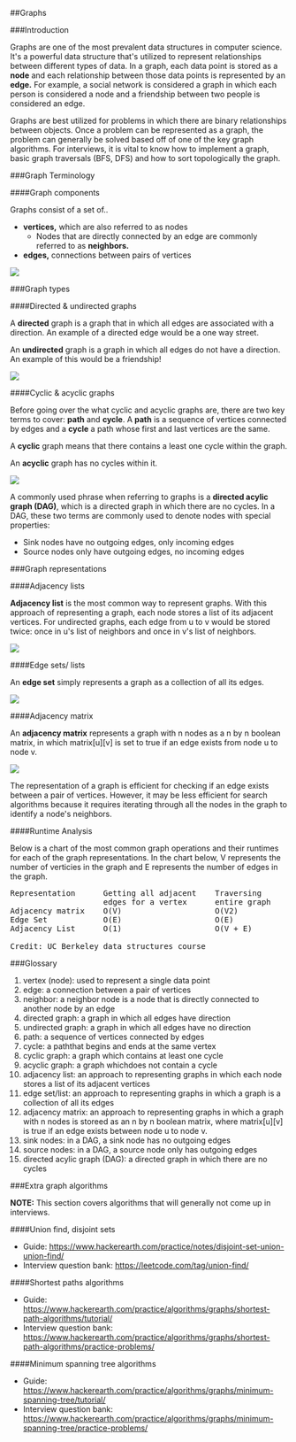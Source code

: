 ##Graphs

###Introduction

Graphs are one of the most prevalent data structures in computer science. It's a powerful data structure that's utilized
to represent relationships between different types of data. In a graph, each data point is stored as a **node** and each
relationship between those data points is represented by an **edge.** For example, a social network is considered a graph
in which each person is considered a node and a friendship between two people is considered an edge.

Graphs are best utilized for problems in which there are binary relationships between objects. Once a problem can be
represented as a graph, the problem can generally be solved based off of one of the key graph algorithms. For interviews,
it is vital to know how to implement a graph, basic graph traversals (BFS, DFS) and how to sort topologically the graph.

###Graph Terminology

####Graph components

Graphs consist of a set of..
* **vertices,** which are also referred to as nodes
  * Nodes that are directly connected by an edge are commonly referred to as **neighbors.**
* **edges,** connections between pairs of vertices

![](https://i.imgur.com/Zq3wULu.png)

###Graph types

####Directed & undirected graphs

A **directed** graph is a graph that in which all edges are associated with a direction. An example of a directed edge
would be a one way street.

An **undirected** graph is a graph in which all edges do not have a direction. An example of this would be a friendship!

![](https://i.imgur.com/JWL96oK.png)

####Cyclic & acyclic graphs

Before going over the what cyclic and acyclic graphs are, there are two key terms to cover: **path** and **cycle**.
A **path** is a sequence of vertices connected by edges and a **cycle** a path whose first and last vertices are the same.

A **cyclic** graph means that there contains a least one cycle within the graph.

An **acyclic** graph has no cycles within it.

![](https://i.imgur.com/2z9J2E5.png)

A commonly used phrase when referring to graphs is a **directed acylic graph (DAG)**, which is a directed graph in which
there are no cycles. In a DAG, these two terms are commonly used to denote nodes with special properties:
* Sink nodes have no outgoing edges, only incoming edges
* Source nodes only have outgoing edges, no incoming edges

###Graph representations

####Adjacency lists

**Adjacency list** is the most common way to represent graphs. With this approach of representing a graph, each node
stores a list of its adjacent vertices. For undirected graphs, each edge from u to v would be stored twice: once in u's
list of neighbors and once in v's list of neighbors.

![](https://i.imgur.com/JwA2sxn.png)

####Edge sets/ lists

An **edge set** simply represents a graph as a collection of all its edges.

![](https://i.imgur.com/F2XET50.png)

####Adjacency matrix

An **adjacency matrix** represents a graph with n nodes as a n by n boolean matrix, in which matrix[u][v] is set to true
if an edge exists from node u to node v.

![](https://i.imgur.com/GzU4BKw.png)

The representation of a graph is efficient for checking if an edge exists between a pair of vertices. However, it may be
less efficient for search algorithms because it requires iterating through all the nodes in the graph to identify
a node's neighbors.

####Runtime Analysis

Below is a chart of the most common graph operations and their runtimes for each of the graph representations. In the
chart below, V represents the number of verticies in the graph and E represents the number of edges in the graph.

<pre>
Representation	    Getting all adjacent    Traversing	    hasEdge(u, v)	        Space
                    edges for a vertex      entire graph
Adjacency matrix    O(V)	                O(V2)	        O(1)	                O(V2)
Edge Set            O(E)	                O(E)	        O(E)	                O(E)
Adjacency List	    O(1)	                O(V + E)        O(max number of edges 	O(E + V)
                                                              a vertex has)
Credit: UC Berkeley data structures course
</pre>

###Glossary

1. vertex (node): used to represent a single data point
2. edge: a connection between a pair of vertices
3. neighbor: a neighbor node is a node that is directly connected to another node by an edge
4. directed graph: a graph in which all edges have direction
5. undirected graph: a graph in which all edges have no direction
6. path: a sequence of vertices connected by edges
7. cycle: a paththat begins and ends at the same vertex
8. cyclic graph: a graph which contains at least one cycle
9. acyclic graph: a graph whichdoes not contain a cycle
10. adjacency list: an approach to representing graphs in which each node stores a list of its adjacent vertices
11. edge set/list: an approach to representing graphs in which a graph is a collection of all its edges
12. adjacency matrix: an approach to representing graphs in which a graph with n nodes is storeed as an n by n boolean
    matrix, where matrix[u][v] is true if an edge exists between node u to node v.
13. sink nodes: in a DAG, a sink node has no outgoing edges
14. source nodes: in a DAG, a source node only has outgoing edges
15. directed acylic graph (DAG): a directed graph in which there are no cycles

###Extra graph algorithms

**NOTE:** This section covers algorithms that will generally not come up in interviews.

####Union find, disjoint sets

* Guide: https://www.hackerearth.com/practice/notes/disjoint-set-union-union-find/
* Interview question bank: https://leetcode.com/tag/union-find/

####Shortest paths algorithms

* Guide: https://www.hackerearth.com/practice/algorithms/graphs/shortest-path-algorithms/tutorial/
* Interview question bank: https://www.hackerearth.com/practice/algorithms/graphs/shortest-path-algorithms/practice-problems/

####Minimum spanning tree algorithms

* Guide: https://www.hackerearth.com/practice/algorithms/graphs/minimum-spanning-tree/tutorial/
* Interview question bank: https://www.hackerearth.com/practice/algorithms/graphs/minimum-spanning-tree/practice-problems/